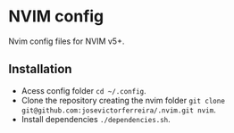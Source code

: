 # NVIM config

Nvim config files for NVIM v5+.

## Installation

- Acess config folder `cd ~/.config`.
- Clone the repository creating the nvim folder `git clone git@github.com:josevictorferreira/.nvim.git nvim`.
- Install dependencies `./dependencies.sh`.
